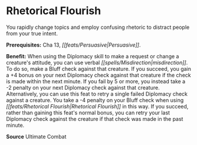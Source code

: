 ﻿---
cssclass: [feats]

---
# Rhetorical Flourish

You rapidly change topics and employ confusing rhetoric to distract people from your true intent.

**Prerequisites:** Cha 13, _[[feats/Persuasive|Persuasive]]_.

**Benefit:** When using the Diplomacy skill to make a request or change a creature's attitude, you can use verbal _[[spells/Misdirection|misdirection]]_. To do so, make a Bluff check against that creature. If you succeed, you gain a +4 bonus on your next Diplomacy check against that creature if the check is made within the next minute. If you fail by 5 or more, you instead take a -2 penalty on your next Diplomacy check against that creature. Alternatively, you can use this feat to retry a single failed Diplomacy check against a creature. You take a -4 penalty on your Bluff check when using _[[feats/Rhetorical Flourish|Rhetorical Flourish]]_ in this way. If you succeed, rather than gaining this feat's normal bonus, you can retry your last Diplomacy check against the creature if that check was made in the past minute.

**Source** Ultimate Combat
